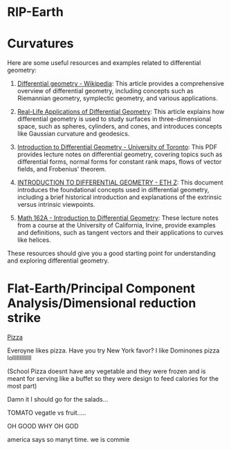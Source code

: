 # RIP-Earth

# Curvatures

Here are some useful resources and examples related to differential geometry:

1. [Differential geometry - Wikipedia](https://en.wikipedia.org/wiki/Differential_geometry): This article provides a comprehensive overview of differential geometry, including concepts such as Riemannian geometry, symplectic geometry, and various applications.

2. [Real-Life Applications of Differential Geometry](https://www.geeksforgeeks.org/real-life-applications-of-differential-geometry/): This article explains how differential geometry is used to study surfaces in three-dimensional space, such as spheres, cylinders, and cones, and introduces concepts like Gaussian curvature and geodesics.

3. [Introduction to Differential Geometry - University of Toronto](https://www.math.toronto.edu/laithy/3672021/DiffGeomNotes_short.pdf): This PDF provides lecture notes on differential geometry, covering topics such as differential forms, normal forms for constant rank maps, flows of vector fields, and Frobenius' theorem.

4. [INTRODUCTION TO DIFFERENTIAL GEOMETRY - ETH Z](https://people.math.ethz.ch/~salamon/PREPRINTS/diffgeo.pdf): This document introduces the foundational concepts used in differential geometry, including a brief historical introduction and explanations of the extrinsic versus intrinsic viewpoints.

5. [Math 162A - Introduction to Differential Geometry](https://www.math.uci.edu/~ndonalds/math162a/curves.pdf): These lecture notes from a course at the University of California, Irvine, provide examples and definitions, such as tangent vectors and their applications to curves like helices.

These resources should give you a good starting point for understanding and exploring differential geometry.

# Flat-Earth/Principal Component Analysis/Dimensional reduction strike

[Pizza](https://www.youtube.com/watch?v=VVgk27__8PE)

Everoyne likes pizza. Have you try New York favor? I like Dominones pizza lolllllllllllll

(School Pizza doesnt have any vegetable and they were frozen and is meant for serving like a buffet so they were design to feed calories for the most part)

Damn it I should go for the salads...

TOMATO vegatle vs fruit.....

OH GOOD WHY OH GOD


america says so manyt time. we is commie
